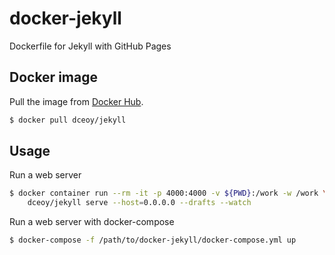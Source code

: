 docker-jekyll
=============

Dockerfile for Jekyll with GitHub Pages

Docker image
------------

Pull the image from [Docker Hub](https://hub.docker.com/r/dceoy/jekyll/).

```sh
$ docker pull dceoy/jekyll
```

Usage
-----

Run a web server

```sh
$ docker container run --rm -it -p 4000:4000 -v ${PWD}:/work -w /work \
    dceoy/jekyll serve --host=0.0.0.0 --drafts --watch
```

Run a web server with docker-compose

```sh
$ docker-compose -f /path/to/docker-jekyll/docker-compose.yml up
```
